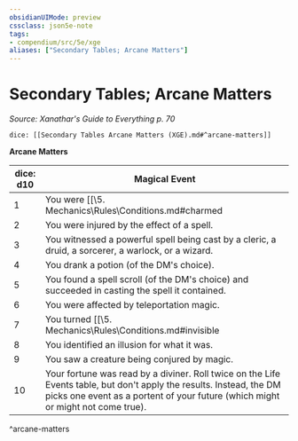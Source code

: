 ```yaml
---
obsidianUIMode: preview
cssclass: json5e-note
tags:
- compendium/src/5e/xge
aliases: ["Secondary Tables; Arcane Matters"]
---
```

# Secondary Tables; Arcane Matters
*Source: Xanathar's Guide to Everything p. 70* 

`dice: [[Secondary Tables Arcane Matters (XGE).md#^arcane-matters]]`

**Arcane Matters**

| dice: d10 | Magical Event |
|-----------|---------------|
| 1 | You were [[\5. Mechanics\Rules\Conditions.md#charmed|charmed]] or [[\5. Mechanics\Rules\Conditions.md#frightened|frightened]] by a spell. |
| 2 | You were injured by the effect of a spell. |
| 3 | You witnessed a powerful spell being cast by a cleric, a druid, a sorcerer, a warlock, or a wizard. |
| 4 | You drank a potion (of the DM's choice). |
| 5 | You found a spell scroll (of the DM's choice) and succeeded in casting the spell it contained. |
| 6 | You were affected by teleportation magic. |
| 7 | You turned [[\5. Mechanics\Rules\Conditions.md#invisible|invisible]] for a time. |
| 8 | You identified an illusion for what it was. |
| 9 | You saw a creature being conjured by magic. |
| 10 | Your fortune was read by a diviner. Roll twice on the Life Events table, but don't apply the results. Instead, the DM picks one event as a portent of your future (which might or might not come true). |
^arcane-matters